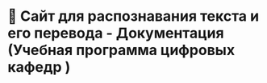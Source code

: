 # 📖 Сайт для распознавания текста и его перевода - Документация (Учебная программа цифровых кафедр )
